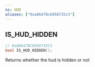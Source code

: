 ```yaml
---
ns: HUD
aliases: ["0xa86478c6958735c5"]
---
```

## IS_HUD_HIDDEN

```c
// 0xA86478C6958735C5
bool IS_HUD_HIDDEN();
```

Returns whether the hud is hidden or not

